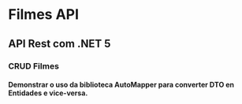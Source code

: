 # Filmes API
## API Rest com .NET 5
### CRUD Filmes
#### Demonstrar o uso da biblioteca AutoMapper para converter DTO en Entidades e vice-versa. 
